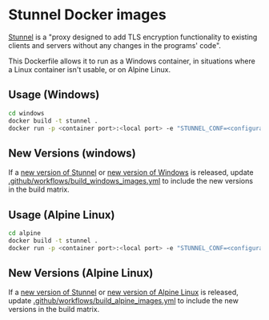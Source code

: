 # Stunnel Docker images

[Stunnel](https://www.stunnel.org/) is a "proxy designed to add TLS encryption
functionality to existing clients and servers without any changes in the
programs' code".

This Dockerfile allows it to run as a Windows container, in situations where a
Linux container isn't usable, or on Alpine Linux.


## Usage (Windows)

``` sh
cd windows
docker build -t stunnel .
docker run -p <container port>:<local port> -e "STUNNEL_CONF=<configuration>" stunnel
```

## New Versions (windows)

If a [new version of Stunnel](https://www.stunnel.org/NEWS.html) or [new version of Windows](https://hub.docker.com/_/microsoft-windows) is released, update [.github/workflows/build_windows_images.yml](https://github.com/mbta/stunnel-docker/blob/main/.github/workflows/build_windows_images.yml) to include the new versions in the build matrix.

## Usage (Alpine Linux)

``` sh
cd alpine
docker build -t stunnel .
docker run -p <container port>:<local port> -e "STUNNEL_CONF=<configuration>" stunnel
```

## New Versions (Alpine Linux)

If a [new version of Stunnel](https://www.stunnel.org/NEWS.html) or [new version of Alpine Linux](https://alpinelinux.org/releases/) is released, update [.github/workflows/build_alpine_images.yml](https://github.com/mbta/stunnel-docker/blob/main/.github/workflows/build_alpine_images.yml) to include the new versions in the build matrix.
